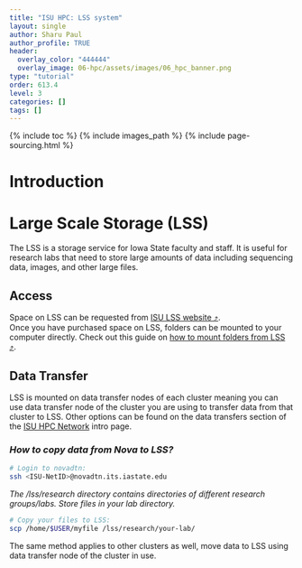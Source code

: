 ```yaml
---
title: "ISU HPC: LSS system"
layout: single
author: Sharu Paul
author_profile: TRUE
header:
  overlay_color: "444444"
  overlay_image: 06-hpc/assets/images/06_hpc_banner.png
type: "tutorial"
order: 613.4
level: 3
categories: []
tags: []
---
```


{% include toc %}
{% include images_path %}
{% include page-sourcing.html %}


# Introduction

# Large Scale Storage (LSS)
The LSS is a storage service for Iowa State faculty and staff. It is useful for research labs that need to store large amounts of data including sequencing data, images, and other large files.
<br>

## Access
Space on LSS can be requested from <a href="https://lss.apps.it.iastate.edu/" target="_blank">ISU LSS website ⤴</a>.
<br>
Once you have purchased space on LSS, folders can be mounted to your computer directly. Check out this guide on <a href="https://researchit.las.iastate.edu/guides/lss/mount_folders/" target="_blank">how to mount folders from LSS ⤴</a>.
<br>

## Data Transfer
LSS is mounted on data transfer nodes of each cluster meaning you can use data transfer node of the cluster you are using to transfer data from that cluster to LSS. Other options can be found on the data transfers section of the <a class="t-links" href="613.1" section="#data-transfers">ISU HPC Network</a> intro page.

### *How to copy data from Nova to LSS?*

```bash
# Login to novadtn:
ssh <ISU-NetID>@novadtn.its.iastate.edu
```
*The /lss/research directory contains directories of different research groups/labs. Store files in your lab directory.*

```bash
# Copy your files to LSS:
scp /home/$USER/myfile /lss/research/your-lab/
```

The same method applies to other clusters as well, move data to LSS using data transfer node of the cluster in use.
<br>
<br>
